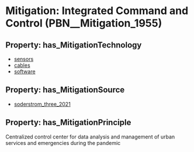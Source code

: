 # Mitigation: __Integrated Command and Control__ (PBN__Mitigation_1955)

## Property: has_MitigationTechnology

* [sensors](../Technology/PBN__Technology_200)
* [cables](../Technology/PBN__Technology_4164)
* [software](../Technology/PBN__Technology_4165)

## Property: has_MitigationSource

* [soderstrom_three_2021](../Article/PBN__Article_250)

## Property: has_MitigationPrinciple

Centralized control center for data analysis and management of urban services and emergencies during the pandemic

